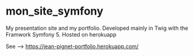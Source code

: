 # mon_site_symfony

My presentation site and my portfolio. Developed mainly in Twig with the Framwork Symfony 5.
Hosted on herokuapp

See --> https://jean-pignet-portfolio.herokuapp.com/
